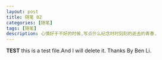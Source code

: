 ```yaml
---
layout: post
title: 随笔 02
categories: [随笔]
tags: [随笔]
description: 心情好于不好的时候,写点什么纪念时时刻刻的逝去的青春.
---
```


**TEST**
    this is a test file.And I will delete it.
        Thanks By Ben Li.
